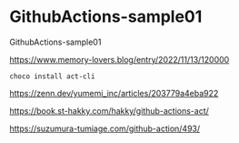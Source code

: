 # GithubActions-sample01
GithubActions-sample01




https://www.memory-lovers.blog/entry/2022/11/13/120000

```
choco install act-cli
```

https://zenn.dev/yumemi_inc/articles/203779a4eba922

https://book.st-hakky.com/hakky/github-actions-act/

https://suzumura-tumiage.com/github-action/493/

